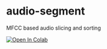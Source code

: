 # audio-segment
 MFCC based audio slicing and sorting
 
[![Open In Colab](https://colab.research.google.com/assets/colab-badge.svg)](https://colab.research.google.com/github/wwerk/audioSlicer/blob/main/audioSlicer.ipynb)
